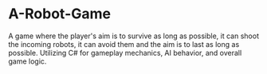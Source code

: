 # A-Robot-Game
A game where the player's aim is to survive as long as possible, it can shoot the incoming robots, it can avoid them and the aim is to last as long as possible. Utilizing C# for gameplay mechanics, AI behavior, and overall game logic.
